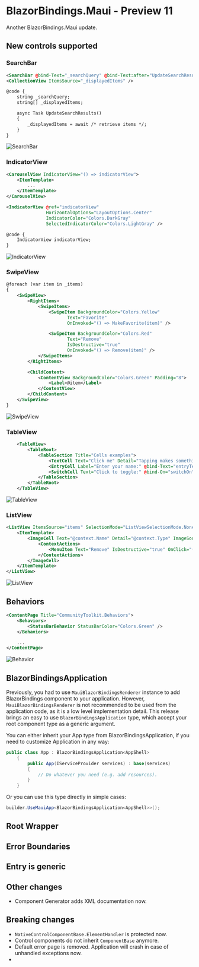 # BlazorBindings.Maui - Preview 11

Another BlazorBindings.Maui update.

## New controls supported

### SearchBar

```xml
<SearchBar @bind-Text="_searchQuery" @bind-Text:after="UpdateSearchResults" />
<CollectionView ItemsSource="_displayedItems" />

@code {
    string _searchQuery;
    string[] _displayedItems;

    async Task UpdateSearchResults()
    {
        _displayedItems = await /* retrieve items */;
    }
}
```
![SearchBar](media/rn11-searchbar.gif)

### IndicatorView

```xml
<CarouselView IndicatorView="() => indicatorView">
    <ItemTemplate>
        ...
    </ItemTemplate>
</CarouselView>

<IndicatorView @ref="indicatorView"
               HorizontalOptions="LayoutOptions.Center"
               IndicatorColor="Colors.DarkGray"
               SelectedIndicatorColor="Colors.LightGray" />

@code {
    IndicatorView indicatorView;
}

```
![IndicatorView](media/rn11-indicator-view.gif)

### SwipeView

```xml
@foreach (var item in _items)
{
    <SwipeView>
        <RightItems>
            <SwipeItems>
                <SwipeItem BackgroundColor="Colors.Yellow"
                       Text="Favorite"
                       OnInvoked="() => MakeFavorite(item)" />

                <SwipeItem BackgroundColor="Colors.Red"
                       Text="Remove"
                       IsDestructive="true"
                       OnInvoked="() => Remove(item)" />
            </SwipeItems>
        </RightItems>

        <ChildContent>
            <ContentView BackgroundColor="Colors.Green" Padding="8">
                <Label>@item</Label>
            </ContentView>
        </ChildContent>
    </SwipeView>
}
```
![SwipeView](media/rn11-swipe-view.gif)

### TableView

```xml
    <TableView>
        <TableRoot>
            <TableSection Title="Cells examples">
                <TextCell Text="Click me" Detail="Tapping makes something happen." OnTapped="OnCellTapped" />
                <EntryCell Label="Enter your name:" @bind-Text="entryText" />
                <SwitchCell Text="Click to toggle:" @bind-On="switchOn" />
            </TableSection>
        </TableRoot>
    </TableView>
```
![TableView](media/rn11-table-view.png)

### ListView

```xml
<ListView ItemsSource="items" SelectionMode="ListViewSelectionMode.None">
    <ItemTemplate>
        <ImageCell Text="@context.Name" Detail="@context.Type" ImageSource="@context.ImageUrl">
            <ContextActions>
                <MenuItem Text="Remove" IsDestructive="true" OnClick="() => RemoveItem(context)" />
            </ContextActions>
        </ImageCell>
    </ItemTemplate>
</ListView>
```
![ListView](media/rn11-list-view.png)


## Behaviors

```xml
<ContentPage Title="CommunityToolkit.Behaviors">
    <Behaviors>
        <StatusBarBehavior StatusBarColor="Colors.Green" />
    </Behaviors>

    ...
</ContentPage>
```
![Behavior](media/rn11-behavior.png)

## BlazorBindingsApplication

Previously, you had to use `MauiBlazorBindingsRenderer` instance to add BlazorBindings component to your application. However, `MauiBlazorBindingsRenderer` is not recommended to be used from the application code, as it is a low level implementation detail.
This release brings an easy to use `BlazorBindingsApplication` type, which accept your root component type as a generic argument.

You can either inherit your App type from BlazorBindingsApplication, if you need to customize Application in any way:
```csharp    
public class App : BlazorBindingsApplication<AppShell>
    {
        public App(IServiceProvider services) : base(services)
        {
            // Do whatever you need (e.g. add resources).
        }
    }
```

Or you can use this type directly in simple cases:
```csharp
builder.UseMauiApp<BlazorBindingsApplication<AppShell>>();
``` 

## Root Wrapper

## Error Boundaries

## Entry is generic

## Other changes
- Component Generator adds XML documentation now.


## Breaking changes

- `NativeControlComponentBase.ElementHandler` is protected now.
- Control components do not inherit `ComponentBase` anymore.
- Default error page is removed. Application will crash in case of unhandled exceptions now.
- 